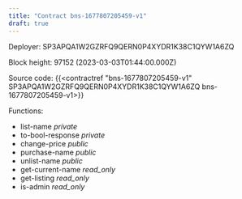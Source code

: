 ```yaml
---
title: "Contract bns-1677807205459-v1"
draft: true
---
```

Deployer: SP3APQA1W2GZRFQ9QERN0P4XYDR1K38C1QYW1A6ZQ


 



Block height: 97152 (2023-03-03T01:44:00.000Z)

Source code: {{<contractref "bns-1677807205459-v1" SP3APQA1W2GZRFQ9QERN0P4XYDR1K38C1QYW1A6ZQ bns-1677807205459-v1>}}

Functions:

* list-name _private_
* to-bool-response _private_
* change-price _public_
* purchase-name _public_
* unlist-name _public_
* get-current-name _read_only_
* get-listing _read_only_
* is-admin _read_only_
